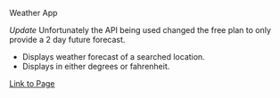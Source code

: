 Weather App

_Update_
Unfortunately the API being used changed the free plan to only provide a 2 day future forecast.

- Displays weather forecast of a searched location.
- Displays in either degrees or fahrenheit.

[Link to Page](https://carr0t02.github.io/weather-app/)
